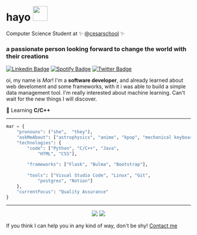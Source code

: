 # hayo  <img src="https://media4.giphy.com/media/yGhIqFuOx84KY/giphy.gif" width="40">

Computer Science Student at ✨ @[cesarschool](http://www.cesar.school) ✨ 

### a passionate person looking forward to change the world with their creations 

[![Linkedin Badge](https://img.shields.io/badge/-Mar-blue?style=flat-square&logo=Linkedin&logoColor=white&link=https://www.linkedin.com/in/mariana-galdino-059243174/)](https://www.linkedin.com/in/mariana-galdino-059243174/) [![Spotify Badge](https://img.shields.io/badge/Spotify-%231ED760.svg?&style=flat-square&logo=spotify&logoColor=white&link=https://open.spotify.com/user/9ssz7ctwi8prfhuo7whd9ojkf)](https://open.spotify.com/user/9ssz7ctwi8prfhuo7whd9ojkf) [![Twitter Badge](https://img.shields.io/badge/Twitter-%230077B5.svg?&style=flat-square&logo=twitter&logoColor=white&link=https://twitter.com/asgaidino)](https://twitter.com/asgaidino)

oi, my name is _Mar_! I'm a **software developer**, and already learned about web develoment and some frameworks, with it i was able to build a simple data management tool. I'm really interested about machine learning. Can't wait for the new things I will discover.

🌱 Learning **C/C++** 

---

```python
mar = {
    "pronouns": ("she",  "they"),
    "askMeAbout": ["astrophysics", "anime", "kpop", "mechanical keyboards", "audio design"],
    "technologies": {
        "code": ["Python", "C/C++", "Java", 
            "HTML", "CSS"],
            
        "frameworks": ["Flask", "Bulma", "Bootstrap"],
        
        "tools": ["Visual Studio Code", "Linux", "Git", 
            "postgres", "Notion"]
    },
    "currentFocus": "Quality Assurance"
}
```

---

<p align="center">
  <img src ="https://github-readme-stats.vercel.app/api?username=bymar&show_icons=true&count_private=true&theme=darcula&hide_border=true,contribs&bg_color=00000000">
  <img src ="https://github-readme-stats.vercel.app/api/top-langs/?username=bymar&layout=compact&hide_border=true&theme=darcula&bg_color=00000000">
</p>

If you think I can help you in any kind of way, don't be shy! [Contact me](mailto:mgaldinoas@gmail.com)
